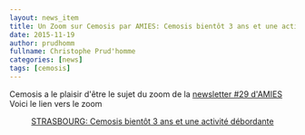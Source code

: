 ```yaml
---
layout: news_item
title: Un Zoom sur Cemosis par AMIES: Cemosis bientôt 3 ans et une activité débordante
date: 2015-11-19
author: prudhomm
fullname: Christophe Prud'homme
categories: [news]
tags: [cemosis]
---
```


Cemosis a le plaisir d'être le sujet du zoom de la <a href="http://www.agence-maths-entreprises.fr/newsletter/newsletter1115.html">newsletter #29 d'AMIES</a>
Voici le lien vers le zoom

<center><a href="http://www.agence-maths-entreprises.fr/a/?q=fr/node/598">STRASBOURG: Cemosis bientôt 3 ans et une activité débordante</a></center>
